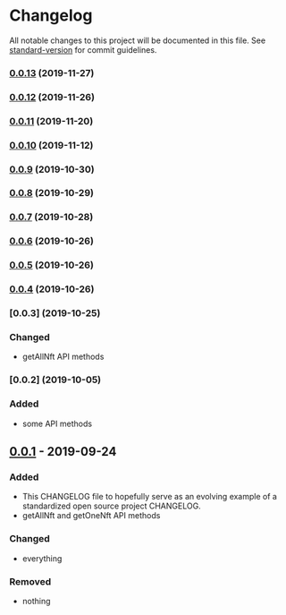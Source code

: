 # Changelog

All notable changes to this project will be documented in this file. See [standard-version](https://github.com/conventional-changelog/standard-version) for commit guidelines.

### [0.0.13](https://github.com/dgamingfoundation/dgaming-market-sdk/compare/v0.0.12...v0.0.13) (2019-11-27)



### [0.0.12](https://github.com/dgamingfoundation/dgaming-market-sdk/compare/v0.0.11...v0.0.12) (2019-11-26)



### [0.0.11](https://github.com/dgamingfoundation/dgaming-market-sdk/compare/v0.0.10...v0.0.11) (2019-11-20)



### [0.0.10](https://github.com/dgamingfoundation/dgaming-market-sdk/compare/v0.0.9...v0.0.10) (2019-11-12)



### [0.0.9](https://github.com/dgamingfoundation/dgaming-market-sdk/compare/v0.0.8...v0.0.9) (2019-10-30)



### [0.0.8](https://github.com/dgamingfoundation/dgaming-market-sdk/compare/v0.0.6...v0.0.8) (2019-10-29)



### [0.0.7](https://github.com/dgamingfoundation/dgaming-market-sdk/compare/v0.0.6...v0.0.7) (2019-10-28)



### [0.0.6](https://github.com/dgamingfoundation/dgaming-market-sdk/compare/v0.0.5...v0.0.6) (2019-10-26)



### [0.0.5](https://github.com/dgamingfoundation/dgaming-market-sdk/compare/v0.0.4...v0.0.5) (2019-10-26)



### [0.0.4](https://github.com/dgamingfoundation/dgaming-market-sdk/compare/v0.0.3...v0.0.4) (2019-10-26)



### [0.0.3] (2019-10-25)

### Changed

- getAllNft API methods

### [0.0.2] (2019-10-05)

### Added

- some API methods


## [0.0.1] - 2019-09-24

### Added

- This CHANGELOG file to hopefully serve as an evolving example of a
  standardized open source project CHANGELOG.
- getAllNft and getOneNft API methods

### Changed

- everything

### Removed

- nothing

[unreleased]: https://github.com/dgamingfoundation/dgmain-market-sdk/compare/v1.0.0...HEAD
[0.0.1]: https://github.com/dgamingfoundation/dgmain-market-sdk/releases/tag/v0.0.1
